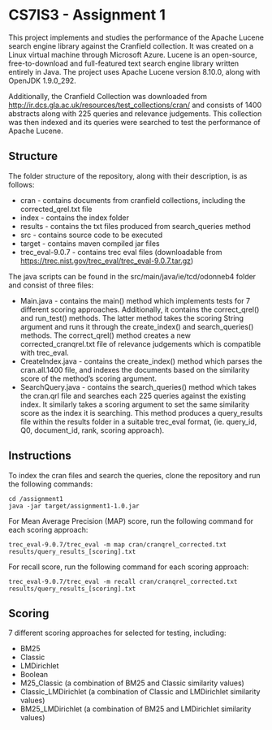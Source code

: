 # CS7IS3 - Assignment 1

This project implements and studies the performance of the Apache Lucene search engine library against the Cranfield collection. It was created on a Linux virtual machine through Microsoft Azure. Lucene is an open-source, free-to-download and full-featured text search engine library written entirely in Java. The project uses Apache Lucene version 8.10.0, along with OpenJDK 1.9.0_292. 

Additionally, the Cranfield Collection was downloaded from http://ir.dcs.gla.ac.uk/resources/test_collections/cran/ and consists of 1400 abstracts along with 225 queries and relevance judgements. This collection was then indexed and its queries were searched to test the performance of Apache Lucene. 
## Structure
The folder structure of the repository, along with their description, is as follows:

* cran - contains documents from cranfield collections, including the corrected_qrel.txt file
* index - contains the index folder
* results - contains the txt files produced from search_queries method
* src - contains source code to be executed
* target - contains maven compiled jar files
* trec_eval-9.0.7 - contains trec eval files (downloadable from https://trec.nist.gov/trec_eval/trec_eval-9.0.7.tar.gz)

The java scripts can be found in the src/main/java/ie/tcd/odonneb4 folder and consist of three files:

* Main.java - contains the main() method which implements tests for 7 different scoring approaches. Additionally, it contains the correct_qrel() and run_test() methods. The latter method takes the scoring String argument and runs it through the create_index() and search_queries() methods. The correct_qrel() method creates a new corrected_cranqrel.txt file of relevance judgements which is compatible with trec_eval.
* CreateIndex.java - contains the create_index() method which parses the cran.all.1400 file, and indexes the documents based on the similarity score of the method’s scoring argument. 
* SearchQuery.java - contains the search_queries() method which takes the cran.qrl file and searches each 225 queries against the existing index. It similarly takes a scoring argument to set the same similarity score as the index it is searching. This method produces a query_results file within the results folder in a suitable trec_eval format, (ie. query_id, Q0, document_id, rank, scoring approach).

## Instructions
To index the cran files and search the queries, clone the repository and run the following commands:
```
cd /assignment1
java -jar target/assignment1-1.0.jar
```
For Mean Average Precision (MAP) score, run the following command for each scoring approach:
```
trec_eval-9.0.7/trec_eval -m map cran/cranqrel_corrected.txt results/query_results_[scoring].txt
```
For recall score, run the following command for each scoring approach:
```
trec_eval-9.0.7/trec_eval -m recall cran/cranqrel_corrected.txt results/query_results_[scoring].txt
```
## Scoring
7 different scoring approaches for selected for testing, including:
* BM25
* Classic
* LMDirichlet
* Boolean
* M25_Classic (a combination of BM25 and Classic similarity values)
* Classic_LMDirichlet (a combination of Classic and LMDirichlet similarity values)
* BM25_LMDirichlet (a combination of BM25 and LMDirichlet similarity values)
